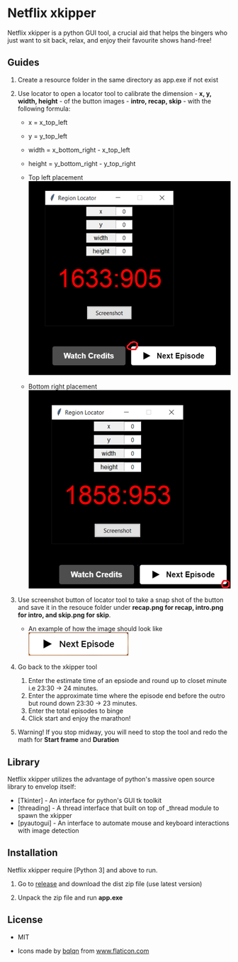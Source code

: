 # Netflix xkipper


Netflix xkipper is a python GUI tool, a crucial aid that helps the bingers
who just want to sit back, relax, and enjoy their favourite shows hand-free!  


## Guides
1. Create a resource folder in the same directory as app.exe if not exist

2. Use locator to open a locator tool to calibrate the dimension - **x, y, width, height** - of the button images - **intro, recap, skip** - with the following formula:
    - x = x_top_left
    - y = y_top_left
    - width = x_bottom_right - x_top_left
    - height = y_bottom_right - y_top_right
    - Top left placement <br/>
    ![alt text](resource/top_left.png)

    - Bottom right placement <br/>
    ![alt text](resource/bottom_right.png)

3. Use screenshot button of locator tool to take a snap shot of the button and save it in the resouce folder under **recap.png for recap, intro.png for intro, and skip.png for skip**.
    - An example of how the image should look like <br/>
    ![alt text](resource/next.png)

4. Go back to the xkipper tool
    1. Enter the estimate time of an epsiode and round up to closet minute i.e 23:30 -> 24 minutes. 
    2. Enter the approximate time where the episode end before the outro but round down 23:30 -> 23 minutes.  
    3. Enter the total episodes to binge
    4. Click start and enjoy the marathon!

5. Warning! If you stop midway, you will need to stop the tool and redo the math for **Start frame** and **Duration**

## Library

Netflix xkipper utilizes the advantage of python's massive open source library to envelop itself:
- [Tkinter] - An interface for python's GUI tk toolkit
- [threading] - A thread interface that built on top of _thread module to spawn the xkipper
- [pyautogui] - An interface to automate mouse and keyboard interactions with image detection

    
## Installation

Netflix xkipper require [Python 3] and above to run.

1. Go to [release](https://github.com/Thisausername99/netflix_skipper/releases) and download the dist zip file (use latest version)

2. Unpack the zip file and run **app.exe**


## License

- MIT

- <div>Icons made by <a href="https://www.flaticon.com/authors/bqlqn" title="bqlqn">bqlqn</a> from <a href="https://www.flaticon.com/" title="Flaticon">www.flaticon.com</a></div>

